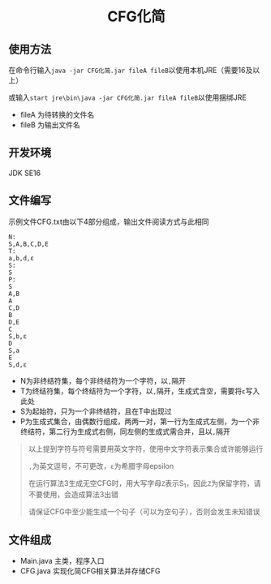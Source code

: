 <h1 style="text-align:center">
    CFG化简
</h1>


## 使用方法

在命令行输入`java -jar CFG化简.jar fileA fileB`以使用本机JRE（需要16及以上）

或输入`start jre\bin\java -jar CFG化简.jar fileA fileB`以使用捆绑JRE

- fileA 为待转换的文件名
- fileB 为输出文件名

## 开发环境

JDK SE16

## 文件编写

示例文件CFG.txt由以下4部分组成，输出文件阅读方式与此相同

```
N:
S,A,B,C,D,E
T:
a,b,d,ε
S:
S
P:
S
A,B
A
C,D
B
D,E
C
S,b,ε
D
S,a
E
S,d,ε

```

- N为非终结符集，每个非终结符为一个字符，以`,`隔开
- T为终结符集，每个终结符为一个字符，以`,`隔开，生成式含空，需要将`ε`写入此处
- S为起始符，只为一个非终结符，且在T中出现过
- P为生成式集合，由偶数行组成，两两一对，第一行为生成式左侧，为一个非终结符，第二行为生成式右侧，同左侧的生成式需合并，且以`,`隔开

> 以上提到字符与符号需要用英文字符，使用中文字符表示集合或许能够运行
>
> `,`为英文逗号，不可更改，`ε`为希腊字母epsilon
>
> 在运行算法3生成无空CFG时，用大写字母`Z`表示S<sub>1</sub>，因此`Z`为保留字符，请不要使用，会造成算法3出错
>
> 请保证CFG中至少能生成一个句子（可以为空句子），否则会发生未知错误

## 文件组成

- Main.java 主类，程序入口
- CFG.java 实现化简CFG相关算法并存储CFG



